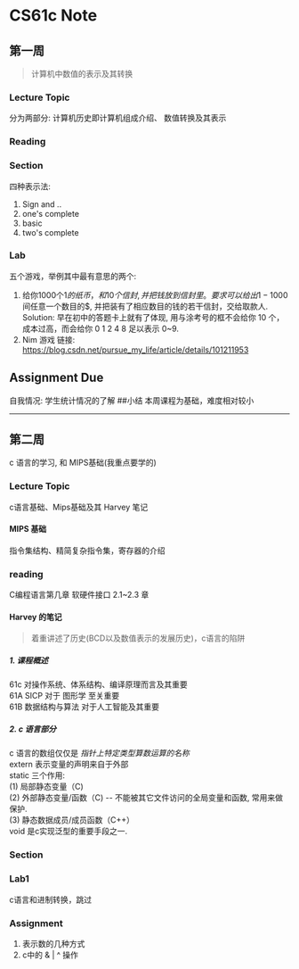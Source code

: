 # CS61c  Note

## 第一周
> 计算机中数值的表示及其转换

### Lecture Topic 
分为两部分:  计算机历史即计算机组成介绍、 数值转换及其表示
### Reading

### Section 
四种表示法:
1. Sign and ..
2. one's complete 
3. basic 
4. two's complete 

### Lab 
五个游戏，举例其中最有意思的两个:
1.  给你1000个1$的纸币，和10个信封, 并把钱放到信封里。要求可以给出1-1000$间任意一个数目的$, 并把装有了相应数目的钱的若干信封，交给取款人.
Solution: 早在初中的答题卡上就有了体现, 用与涂考号的框不会给你 10 个，成本过高，而会给你 0 1 2 4 8 足以表示 0~9.
2. Nim 游戏
链接: https://blog.csdn.net/pursue_my_life/article/details/101211953
## Assignment  Due
自我情况: 学生统计情况的了解
##小结
本周课程为基础，难度相对较小


---

## 第二周
c 语言的学习, 和 MIPS基础(我重点要学的)

### Lecture Topic 
c语言基础、Mips基础及其 Harvey 笔记
#### MIPS 基础
指令集结构、精简复杂指令集，寄存器的介绍

### reading
C编程语言第几章
软硬件接口 2.1~2.3 章

#### Harvey 的笔记
> 着重讲述了历史(BCD以及数值表示的发展历史)，c语言的陷阱

##### 1. 课程概述
  61c 对操作系统、体系结构、编译原理而言及其重要    
  61A SICP 对于      图形学 至关重要   
  61B 数据结构与算法 对于人工智能及其重要    
##### 2. c 语言部分 
  c 语言的数组仅仅是 *指针上特定类型算数运算的名称*   
  extern 表示变量的声明来自于外部   
  static 三个作用:   
    (1) 局部静态变量（C)   
    (2) 外部静态变量/函数（C) -- 不能被其它文件访问的全局变量和函数, 常用来做保护.   
    (3) 静态数据成员/成员函数（C++）   
  void 是c实现泛型的重要手段之一.


### Section

### Lab1
c语言和进制转换，跳过
### Assignment
1. 表示数的几种方式
2. c中的 & | ^ 操作 

